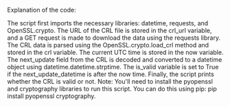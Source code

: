 Explanation of the code:

The script first imports the necessary libraries: datetime, requests, and OpenSSL.crypto.
The URL of the CRL file is stored in the crl_url variable, and a GET request is made to download the data using the requests library.
The CRL data is parsed using the OpenSSL.crypto.load_crl method and stored in the crl variable.
The current UTC time is stored in the now variable.
The next_update field from the CRL is decoded and converted to a datetime object using datetime.datetime.strptime.
The is_valid variable is set to True if the next_update_datetime is after the now time.
Finally, the script prints whether the CRL is valid or not.
Note: You'll need to install the pyopenssl and cryptography libraries to run this script. You can do this using pip: pip install pyopenssl cryptography.